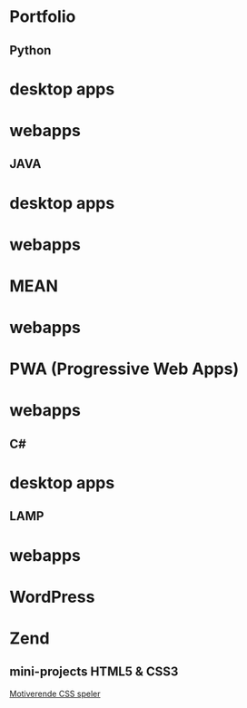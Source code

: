 # Portfolio 

## Python 
 # desktop apps
 # webapps 

## JAVA 
 # desktop apps
 # webapps 

# MEAN
 # webapps 

# PWA (Progressive Web Apps)
 # webapps 

## C#
 # desktop apps
 
## LAMP 
 # webapps
 # WordPress
 # Zend 

## mini-projects HTML5 & CSS3   
[Motiverende CSS speler](https://github.com/rickadams2/CSSmuziekSpeler)

